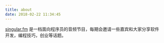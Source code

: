 ```yaml
---
title: about
date: 2018-02-22 11:34:45
---
```


[singular.fm](https://singular.fm) 是一档面向程序员的音频节目，每期会邀请一些嘉宾和大家分享软件开发，编程技巧，创业等话题。
